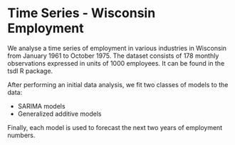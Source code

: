 # Time Series - Wisconsin Employment

We analyse a time series of employment in various industries in Wisconsin from January 1961 to October 1975. The dataset consists of 178 monthly observations expressed in units of 1000 employees. It can be found in the tsdl R package.

After performing an initial data analysis, we fit two classes of models to the data:
  - SARIMA models
  - Generalized additive models

Finally, each model is used to forecast the next two years of employment numbers.
